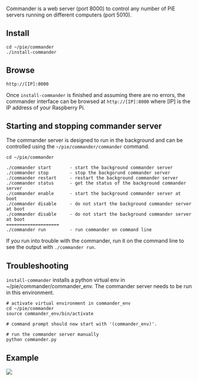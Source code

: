 Commander is a web server (port 8000) to control any number of PiE servers running on different computers (port 5010).

## Install

	cd ~/pie/commander
	./install-commander


## Browse

	http://[IP]:8000

Once `install-commander` is finished and assuming there are no errors, the commander interface can be browsed at `http://[IP]:8000` where [IP] is the IP address of your Raspberry Pi.

## Starting and stopping commander server

The commander server is designed to run in the background and can be controlled using the `~/pie/commander/commander` command.

	cd ~/pie/commander

	./commander start		- start the background commander server
	./commander stop		- stop the backgorund commander server
	./commander restart		- restart the background commander server
	./commander status		- get the status of the background commander server
	./commander enable		- start the background commander server at boot
	./commander disable		- do not start the background commander server at boot
	./commander disable		- do not start the background commander server at boot
	====================
	./commander run			- run commander on command line

If you run into trouble with the commander, run it on the command line to see the output with `./commander run`.
		
## Troubleshooting

`install-commander` installs a python virtual env in ~/pie/commander/commander_env. The commander server needs to be run in this environment.

```
# activate virtual environment in commander_env
cd ~/pie/commander
source commander_env/bin/activate

# command prompt should now start with '(commander_env)'.

# run the commander server manually
python commander.py
```

## Example

<IMG SRC="img/commander.png">

